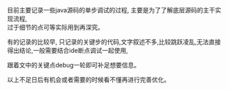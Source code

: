 目前主要记录一些java源码的单步调试的过程, 主要是为了了解底层源码的主干实现流程,  
过于细节的点可等实际用到再深究。

有的记录的比较早, 只记录的关键步的代码,文字叙述不多,比较跳跃凌乱,无法直接得出结论,一般需要结合ide断点调试一起使用,

跟着文中的关键点debug一轮即可补足想要信息。

以上不足日后有机会或者需要的时候看不懂再进行完善优化。
